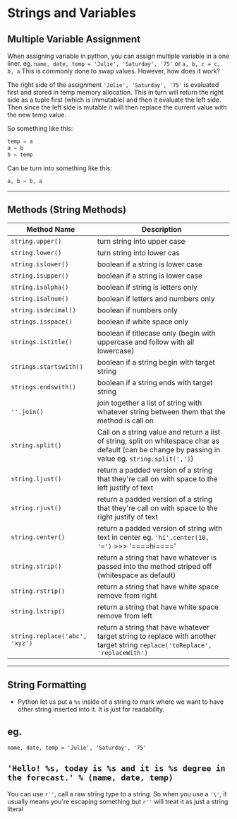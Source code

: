 # Strings and Variables

## Multiple Variable Assignment

When assigning variable in python, you can assign multiple variable in a one liner.
eg. `name, date, temp = 'Julie', 'Saturday', '75'` or `a, b, c = c, b, a`
This is commonly done to swap values. However, how does it work?


The right side of the assignment `'Julie', 'Saturday', '75'` is evaluated first and stored in temp memory allocation.
This in turn will return the right side as a tuple first (which is immutable) and then it evaluate the left side.
Then since the left side is mutable it will then replace the current value with the new temp value.

So something like this:
```Python
temp = a
a = b
b = temp
```
Can be turn into something like this:
```Python
a, b = b, a
```



---
## Methods (String Methods)

| Method Name  | Description  |
|---|---|
| `string.upper()`  | turn string into upper case  |
| `string.lower()`  | turn string into lower cas  |
| `string.islower()`  | boolean if a string is lower case  |
| `string.isupper()`  | boolean if a string is lower case  |
| `string.isalpha()`  | boolean if string is letters only  |
| `string.isalnum()`  | boolean if letters and numbers only  |
| `string.isdecimal()`  | boolean if numbers only  |
| `strings.isspace()`  | boolean if white space only  |
| `strings.istitle()`  | boolean if titlecase only (begin with uppercase and follow with all lowercase)  |
| `strings.startswith()` | boolean if a string begin with target string |
| `strings.endswith()` | boolean if a string ends with target string |
| `''.join()` | join together a list of string with whatever string between them that the method is call on |
| `string.split()` | Call on a string value and return a list of string, split on whitespace char as default (can be change by passing in value eg. `string.split(',')`) |
| `string.ljust()` | return a padded version of a string that they're call on with space to the left justify of text |
| `string.rjust()` | return a padded version of a string that they're call on with space to the right justify of text |
| `string.center()` | return a padded version of string with text in center eg. `'hi'.center(10, '=')` >>> '====hi===='|
| `string.strip()` | return a string that have whatever is passed into the method striped off (whitespace as default) |
| `string.rstrip()` | return a string that have white space remove from right |
| `string.lstrip()` | return a string that have white space remove from left |
| `string.replace('abc', 'xyz')` | return a string that have whatever target string to replace with another target string `replace('toReplace', 'replaceWith')` |

---

## String Formatting
* Python let us put a `%s` inside of a string to mark where we want to have other string inserted into it. It is just for readability.

eg.
---
`name, date, temp = 'Julie', 'Saturday', '75'`

`'Hello! %s, today is %s and it is %s degree in the forecast.' % (name, date, temp)`
---

You can use `r''`, call a raw string type to a string. So when you use a `'\'`, it usually means you're escaping something but `r''` will treat it as just a string literal
